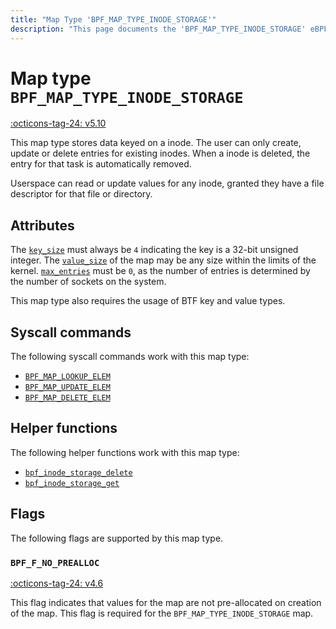 ```yaml
---
title: "Map Type 'BPF_MAP_TYPE_INODE_STORAGE'"
description: "This page documents the 'BPF_MAP_TYPE_INODE_STORAGE' eBPF map type, including its definition, usage, program types that can use it, and examples."
---
```

# Map type `BPF_MAP_TYPE_INODE_STORAGE`

<!-- [FEATURE_TAG](BPF_MAP_TYPE_INODE_STORAGE) -->
[:octicons-tag-24: v5.10](https://github.com/torvalds/linux/commit/8ea636848aca35b9f97c5b5dee30225cf2dd0fe6)
<!-- [/FEATURE_TAG] -->

This map type stores data keyed on a inode. The user can only create, update or delete entries for existing inodes. When a inode is deleted, the entry for that task is automatically removed.

Userspace can read or update values for any inode, granted they have a file descriptor for that file or directory.

## Attributes

The [`key_size`](../syscall/BPF_MAP_CREATE.md#key_size) must always be `4` indicating the key is a 32-bit unsigned integer. The [`value_size`](../syscall/BPF_MAP_CREATE.md#value_size) of the map may be any size within the limits of the kernel. [`max_entries`](../syscall/BPF_MAP_CREATE.md#max_entries) must be `0`, as the number of entries is determined by the number of sockets on the system.

This map type also requires the usage of BTF key and value types.

## Syscall commands

The following syscall commands work with this map type:

* [`BPF_MAP_LOOKUP_ELEM`](../syscall/BPF_MAP_LOOKUP_ELEM.md)
* [`BPF_MAP_UPDATE_ELEM`](../syscall/BPF_MAP_UPDATE_ELEM.md)
* [`BPF_MAP_DELETE_ELEM`](../syscall/BPF_MAP_DELETE_ELEM.md)

## Helper functions

The following helper functions work with this map type:

<!-- DO NOT EDIT MANUALLY -->
<!-- [MAP_HELPER_FUNC_REF] -->
 * [`bpf_inode_storage_delete`](../helper-function/bpf_inode_storage_delete.md)
 * [`bpf_inode_storage_get`](../helper-function/bpf_inode_storage_get.md)
<!-- [/MAP_HELPER_FUNC_REF] -->

## Flags

The following flags are supported by this map type.

### `BPF_F_NO_PREALLOC`

[:octicons-tag-24: v4.6](https://github.com/torvalds/linux/commit/6c90598174322b8888029e40dd84a4eb01f56afe)

This flag indicates that values for the map are not pre-allocated on creation of the map. This flag is required for the `BPF_MAP_TYPE_INODE_STORAGE` map.

